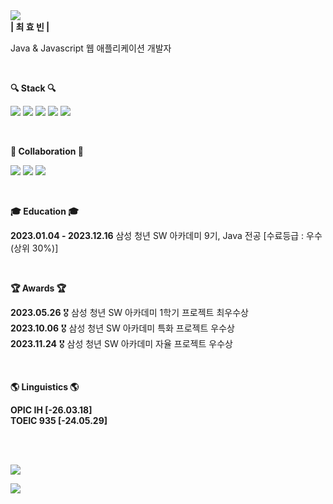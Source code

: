 <!--<p align="center">
  <img src="holland.gif" alt="animated" />
</p>-->

<div>
  
<img src="https://capsule-render.vercel.app/api?type=waving&color=FC7323&height=240&section=header&text=Hyobin%20Choe&fontAlign=20&fontAlignY=35&fontSize=40&fontColor=ffffff&desc=AtomicLiquors&descAlign=14&descAlignY=50" />
</div>
<div>
  <b>| 최 효 빈 |</b>  
    <p> Java & Javascript 웹 애플리케이션 개발자</p> 
</div>
<!--
<div align="center">
열정과 아이디어가 넘치는 동료들과 최상의 시너지를 만들어냅니다.  <br>
삼성 청년 SW 아카데미의 팀 프로젝트 시상에서 최우수상, 우수상을 달성했습니다.  

사소하게 흘러가는 시간이라도 꼼꼼하게 활용하며,  <br>
출근 시간이 30분을 넘는 3~6인의 동료들과 함께 3개월간 데일리 CS 퀴즈 스터디를 운영하고 있습니다.  
</div>
-->
<br>
<p><b>🔍 Stack 🔍</b></p>
<p>
  <img src="https://img.shields.io/badge/java-%23ED8B00.svg?style=for-the-badge&logo=openjdk&logoColor=white"/>
  <img src="https://img.shields.io/badge/spring-%236DB33F.svg?style=for-the-badge&logo=spring&logoColor=white"/>
  <img src="https://img.shields.io/badge/mysql-4479A1?style=for-the-badge&logo=mysql&logoColor=white"/>
  <img src="https://img.shields.io/badge/Javascript-ffb13b?style=for-the-badge&logo=javascript&logoColor=222"/>
  <img src="https://img.shields.io/badge/React.js-%2320232a.svg?style=for-the-badge&logo=react&logoColor=%2361DAFB"/>
</p>
<br>

<b>🤝
 Collaboration 🤝
</b>
<p>
  <img src="https://img.shields.io/badge/Jira-0052CC?style=for-the-badge&logo=Jira&logoColor=white"/>
  <img src="https://img.shields.io/badge/Slack-4A154B?style=for-the-badge&logo=slack&logoColor=white"/>
  <img src="https://img.shields.io/badge/Discord-7289DA?style=for-the-badge&logo=discord&logoColor=white">
</p>
<br>
<p>
<b>🎓 Education 🎓</b>
  </p>
<p>
  <b>2023.01.04 - 2023.12.16</b> 삼성 청년 SW 아카데미 9기, Java 전공 [수료등급 : 우수(상위 30%)]
</p>
<br>

<b>🏆 Awards 🏆</b> <br>
<p>
  <b>2023.05.26</b> 🎖️ 삼성 청년 SW 아카데미 1학기 프로젝트 최우수상   <br>
  <b>2023.10.06</b> 🎖️ 삼성 청년 SW 아카데미 특화 프로젝트 우수상 <br>
  <b>2023.11.24</b> 🎖️ 삼성 청년 SW 아카데미 자율 프로젝트 우수상 
</p>
<!--
<img src="/logo/ringo.png" height="30"/>
<img src="/logo/ontheblock.png" height="30"/>
<img src="/logo/senabo.png" height="30"/>
-->
<br>

<b>🌎 Linguistics 🌎</b> <br>
<p>
  <b>OPIC IH [-26.03.18]</b><br>
  <b>TOEIC 935 [-24.05.29]</b><br>
</p>
<br>

  <br>
<p>
<a href="https://hits.seeyoufarm.com"><img src="https://hits.seeyoufarm.com/api/count/incr/badge.svg?url=https%3A%2F%2Fgithub.com%2Fksy90101%2Fhit-counter&count_bg=%239288E5&title_bg=%23555555&icon=&icon_color=%239488E7&title=hits&edge_flat=false"/></a>
</p>
<div>
  <img src = "https://github-readme-stats.vercel.app/api/top-langs/?username=AtomicLiquors&layout=donut"/>
</div>

<br>
